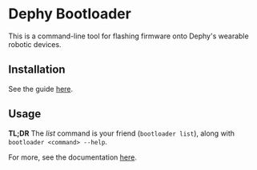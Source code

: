 # Dephy Bootloader

This is a command-line tool for flashing firmware onto Dephy's wearable robotic devices.


## Installation
See the guide [here](./docs/install.md).


## Usage

**TL;DR** The *list* command is your friend (`bootloader list`), along with
`bootloader <command> --help`.

For more, see the documentation [here](./docs/api.md).
